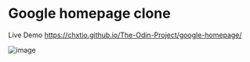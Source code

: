 # Google homepage clone

Live Demo https://chxtio.github.io/The-Odin-Project/google-homepage/

![image](https://user-images.githubusercontent.com/33184844/99482917-f108ca00-2911-11eb-9654-c408c35e4f64.png)